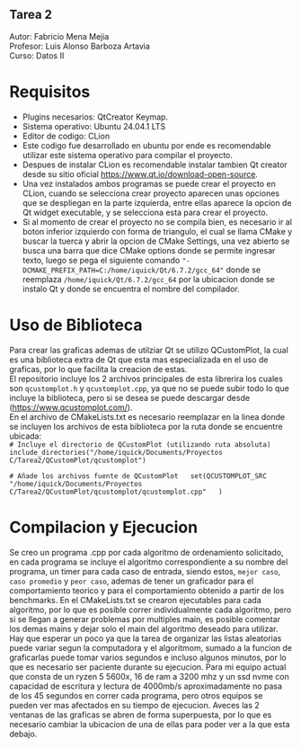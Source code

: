 ## Tarea 2

Autor: Fabricio Mena Mejia  
Profesor: Luis Alonso Barboza Artavia  
Curso: Datos II



# Requisitos
* Plugins necesarios: QtCreator Keymap.
* Sistema operativo: Ubuntu 24.04.1 LTS
* Editor de codigo: CLion
* Este codigo fue desarrollado en ubuntu por ende es recomendable utilizar este sistema operativo para compilar el proyecto.
* Despues de instalar CLion es recomendable instalar tambien Qt creator desde su sitio oficial https://www.qt.io/download-open-source.      
* Una vez instalados ambos programas se puede crear el proyecto en CLion, cuando se selecciona crear proyecto aparecen unas opciones que se despliegan en la parte izquierda, entre ellas aparece la opcion de Qt widget executable, y se selecciona esta para crear el proyecto.
* Si al momento de crear el proyecto no se compila bien, es necesario ir al boton inferior izquierdo con forma de triangulo, el cual se llama CMake y buscar la tuerca y abrir la opcion de CMake Settings, una vez abierto se busca una barra que dice CMake options donde se permite ingresar texto, luego se pega el siguiente comando `"-DCMAKE_PREFIX_PATH=C:/home/iquick/Qt/6.7.2/gcc_64"` donde se reemplaza `/home/iquick/Qt/6.7.2/gcc_64` por la ubicacion donde se instalo Qt y donde se encuentra el nombre del compilador.
# Uso de Biblioteca
Para crear las graficas ademas de utilziar Qt se utilizo QCustomPlot, la cual es una biblioteca extra de Qt que esta mas especializada en el uso de graficas, por lo que facilita la creacion de estas.  
El repositorio incluye los 2 archivos principales de esta librerira los cuales son `qcustomplot.h` y `qcustomplot.cpp`, ya que no se puede subir todo lo que incluye la biblioteca, pero si se desea se puede descargar desde (https://www.qcustomplot.com/).  
En el archivo de CMakeLists.txt es necesario reemplazar en la linea donde se incluyen los archivos de esta biblioteca por la ruta donde se encuentre ubicada:  
`# Incluye el directorio de QCustomPlot (utilizando ruta absoluta)  
include_directories("/home/iquick/Documents/Proyectos C/Tarea2/QCustomPlot/qcustomplot")`  
  
`# Añade los archivos fuente de QCustomPlot  
set(QCUSTOMPLOT_SRC  
        "/home/iquick/Documents/Proyectos C/Tarea2/QCustomPlot/qcustomplot/qcustomplot.cpp"  
)`  

# Compilacion y Ejecucion  
Se creo un programa .cpp por cada algoritmo de ordenamiento solicitado, en cada programa se incluye el algoritmo correspondiente a su nombre del programa, un timer para cada caso de entrada, siendo estos, `mejor caso`, `caso promedio` y `peor caso`, 
ademas de tener un graficador para el comportamiento teorico y para el comportamiento obtenido a partir de los benchmarks. 
En el CMakeLists.txt se crearon ejecutables para cada algoritmo, por lo que es posible correr individualmente cada algoritmo, pero si se llegan a generar problemas por multiples main, es posible comentar los demas mains y dejar solo el main del algoritmo deseado para utilizar.
Hay que esperar un poco ya que la tarea de organizar las listas aleatorias puede variar segun la computadora y el algoritmom, sumado a la funcion de graficarlas puede tomar varios segundos e incluso algunos minutos, por lo que es necesario ser paciente durante su ejecucion. 
Para mi equipo actual que consta de un ryzen 5 5600x, 16 de ram a 3200 mhz y un ssd nvme con capacidad de escritura y lectura de 4000mb/s aproximadamente no pasa de los 45 segundos en correr cada programa, pero otros equipos se pueden ver mas afectados en su tiempo de ejecucion.
Aveces las 2 ventanas de las graficas se abren de forma superpuesta, por lo que es necesario cambiar la ubicacion de una de ellas para poder ver a la que esta debajo.
